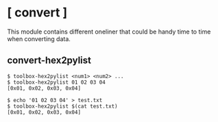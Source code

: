 # [ convert ]

This module contains different oneliner that could be handy time to time when converting data.

## convert-hex2pylist

```
$ toolbox-hex2pylist <num1> <num2> ... 
$ toolbox-hex2pylist 01 02 03 04
[0x01, 0x02, 0x03, 0x04]

$ echo '01 02 03 04' > test.txt
$ toolbox-hex2pylist $(cat test.txt)
[0x01, 0x02, 0x03, 0x04]
```
